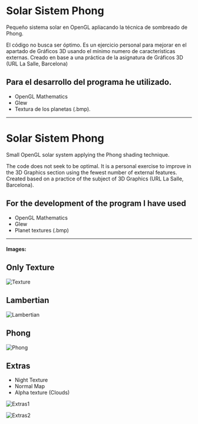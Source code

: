 # Solar Sistem Phong

Pequeño sistema solar en OpenGL apliacando la técnica de sombreado de Phong. 

El código no busca ser óptimo. Es un ejercicio personal para mejorar en el apartado de Gráficos 3D usando el mínimo numero de características externas. Creado en base a una práctica de la asignatura de Gráficos 3D (URL La Salle, Barcelona) 

## Para el desarrollo del programa he utilizado. 
* OpenGL Mathematics
* Glew
* Textura de los planetas (.bmp).

-----------------------------------------------

# Solar Sistem Phong

Small OpenGL solar system applying the Phong shading technique.

The code does not seek to be optimal. It is a personal exercise to improve in the 3D Graphics section using the fewest number of external features. Created based on a practice of the subject of 3D Graphics (URL La Salle, Barcelona).

## For the development of the program I have used
* OpenGL Mathematics
* Glew
* Planet textures (.bmp)

------------------------------------------------

#### Images: 
## Only Texture
![Texture](https://raw.githubusercontent.com/MangelDR/processing-fisics/blob/master/images/1.%20Texture%20only.png)

## Lambertian
![Lambertian](https://raw.githubusercontent.com/MangelDR/processing-fisics/blob/master/images/2.%20Lambertian.png)

## Phong
![Phong](https://raw.githubusercontent.com/MangelDR/processing-fisics/blob/master/images/3.%20Phong.png)

## Extras
* Night Texture
* Normal Map 
* Alpha texture (Clouds)

![Extras1](https://raw.githubusercontent.com/MangelDR/processing-fisics/blob/master/images/4.%20Extras1.png)

![Extras2](https://raw.githubusercontent.com/MangelDR/processing-fisics/blob/master/images/4.%20Extras2.png)

